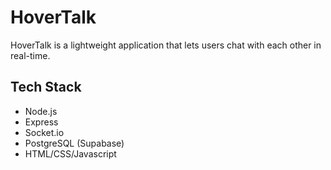 # HoverTalk
HoverTalk is a lightweight application that lets users chat with each other in real-time.

## Tech Stack
- Node.js
- Express
- Socket.io
- PostgreSQL (Supabase)
- HTML/CSS/Javascript